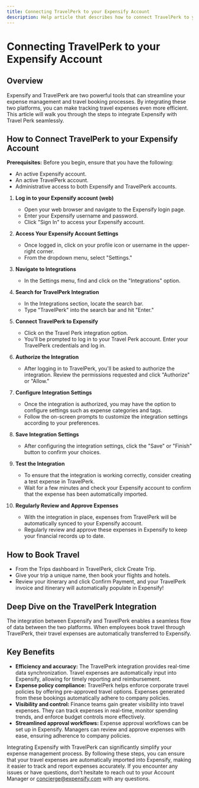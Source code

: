 ```yaml
---
title: Connecting TravelPerk to your Expensify Account
description: Help article that describes how to connect TravelPerk to your Expensify Account
---
```

# Connecting TravelPerk to your Expensify Account

## Overview
Expensify and TravelPerk are two powerful tools that can streamline your expense management and travel booking processes. By integrating these two platforms, you can make tracking travel expenses even more efficient. This article will walk you through the steps to integrate Expensify with Travel Perk seamlessly.

## How to Connect TravelPerk to your Expensify Account
**Prerequisites:**
Before you begin, ensure that you have the following:
- An active Expensify account.
- An active TravelPerk account.
- Administrative access to both Expensify and TravelPerk accounts.

1. **Log in to your Expensify account (web)**
   - Open your web browser and navigate to the Expensify login page.
   - Enter your Expensify username and password.
   - Click "Sign In" to access your Expensify account.

2. **Access Your Expensify Account Settings**
   - Once logged in, click on your profile icon or username in the upper-right corner.
   - From the dropdown menu, select "Settings."

3. **Navigate to Integrations**
   - In the Settings menu, find and click on the "Integrations" option.

4. **Search for TravelPerk Integration**
   - In the Integrations section, locate the search bar.
   - Type "TravelPerk" into the search bar and hit "Enter."

5. **Connect TravelPerk to Expensify**
   - Click on the Travel Perk integration option.
   - You'll be prompted to log in to your Travel Perk account. Enter your TravelPerk credentials and log in.

6. **Authorize the Integration**
   - After logging in to TravelPerk, you'll be asked to authorize the integration. Review the permissions requested and click "Authorize" or "Allow."

7. **Configure Integration Settings**
   - Once the integration is authorized, you may have the option to configure settings such as expense categories and tags.
   - Follow the on-screen prompts to customize the integration settings according to your preferences.

8. **Save Integration Settings**
   - After configuring the integration settings, click the "Save" or "Finish" button to confirm your choices.

9. **Test the Integration**
   - To ensure that the integration is working correctly, consider creating a test expense in TravelPerk.
   - Wait for a few minutes and check your Expensify account to confirm that the expense has been automatically imported.

10. **Regularly Review and Approve Expenses**
    - With the integration in place, expenses from TravelPerk will be automatically synced to your Expensify account.
    - Regularly review and approve these expenses in Expensify to keep your financial records up to date.

## How to Book Travel
- From the Trips dashboard in TravelPerk, click Create Trip.
- Give your trip a unique name, then book your flights and hotels.
- Review your itinerary and click Confirm Payment, and your TravelPerk invoice and itinerary will automatically populate in Expensify!

## Deep Dive on the TravelPerk Integration

The integration between Expensify and TravelPerk enables a seamless flow of data between the two platforms. When employees book travel through TravelPerk, their travel expenses are automatically transferred to Expensify.

## Key Benefits
- **Efficiency and accuracy:** The TravelPerk integration provides real-time data synchronization. Travel expenses are automatically input into Expensify, allowing for timely reporting and reimbursement.
- **Expense policy compliance:** TravelPerk helps enforce corporate travel policies by offering pre-approved travel options. Expenses generated from these bookings automatically adhere to company policies.
- **Visibility and control:** Finance teams gain greater visibility into travel expenses. They can track expenses in real-time, monitor spending trends, and enforce budget controls more effectively.
- **Streamlined approval workflows:** Expense approval workflows can be set up in Expensify. Managers can review and approve expenses with ease, ensuring adherence to company policies.

Integrating Expensify with TravelPerk can significantly simplify your expense management process. By following these steps, you can ensure that your travel expenses are automatically imported into Expensify, making it easier to track and report expenses accurately. If you encounter any issues or have questions, don’t hesitate to reach out to your Account Manager or concierge@expensify.com with any questions.


